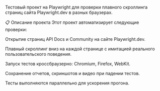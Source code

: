 Тестовый проект на Playwright для проверки плавного скроллинга страниц сайта Playwright.dev в разных браузерах.

📋 Описание проекта
Этот проект автоматизирует следующие проверки:

Открытие страниц API Docs и Community на сайте Playwright.dev.

Плавный скроллинг вниз на каждой странице с имитацией реального пользовательского поведения.

Запуск тестов кроссбраузерно: Chromium, Firefox, WebKit.

Сохранение отчетов, скриншотов и видео при падении тестов.

Тесты выполняются параллельно для ускорения прогона.